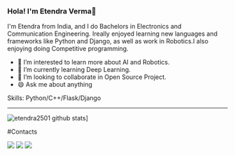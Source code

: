 ### Hola! I'm Etendra Verma👋

I'm Etendra from India, and I do Bachelors in Electronics and Communication Engineering. Ireally enjoyed learning new languages and frameworks like Python and Django, as well as work in Robotics.I also enjoying doing Competitive programming.


- 🔭 I’m interested to learn more about AI and Robotics.
- 🌱 I’m currently learning Deep Learning.
- 👯 I’m looking to collaborate in Open Source Project.
- 😄 Ask me about anything

Skills: Python/C++/Flask/Django

___
![etendra2501 github stats](https://github-readme-stats.vercel.app/api?username=etendra2501)]

#Contacts

[<img src="https://img.shields.io/badge/linkedin-%230077B5.svg?&style=for-the-badge&logo=linkedin&logoColor=white" />](https://www.linkedin.com/in/etendra-verma-199514180/) 
[<img src="https://img.shields.io/badge/Gmail-D14836?style=for-the-badge&logo=gmail&logoColor=white" />](etendraverma2501@gmail.com)
[<img src="https://img.shields.io/badge/Twitter-1DA1F2?style=for-the-badge&logo=twitter&logoColor=white"/>](https://twitter.com/etendra_verma/)
